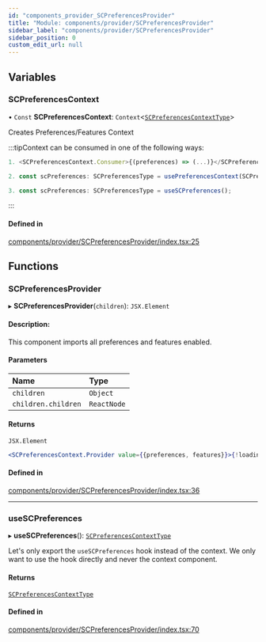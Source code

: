 ```yaml
---
id: "components_provider_SCPreferencesProvider"
title: "Module: components/provider/SCPreferencesProvider"
sidebar_label: "components/provider/SCPreferencesProvider"
sidebar_position: 0
custom_edit_url: null
---
```


## Variables

### SCPreferencesContext

• `Const` **SCPreferencesContext**: `Context`<[`SCPreferencesContextType`](../interfaces/types_context.SCPreferencesContextType.md)\>

Creates Preferences/Features Context

:::tipContext can be consumed in one of the following ways:

```jsx
1. <SCPreferencesContext.Consumer>{(preferences) => (...)}</SCPreferencesContext.Consumer>
```
```jsx
2. const scPreferences: SCPreferencesType = usePreferencesContext(SCPreferencesContext);
```
```jsx
3. const scPreferences: SCPreferencesType = useSCPreferences();
````
:::

#### Defined in

[components/provider/SCPreferencesProvider/index.tsx:25](https://github.com/selfcommunity/community-ui/blob/a7bfc2b/packages/sc-core/src/components/provider/SCPreferencesProvider/index.tsx#L25)

## Functions

### SCPreferencesProvider

▸ **SCPreferencesProvider**(`children`): `JSX.Element`

#### Description:
This component imports all preferences and features enabled.

#### Parameters

| Name | Type |
| :------ | :------ |
| `children` | `Object` |
| `children.children` | `ReactNode` |

#### Returns

`JSX.Element`

 ```jsx
 <SCPreferencesContext.Provider value={{preferences, features}}>{!loading && children}</SCPreferencesContext.Provider>
 ```

#### Defined in

[components/provider/SCPreferencesProvider/index.tsx:36](https://github.com/selfcommunity/community-ui/blob/a7bfc2b/packages/sc-core/src/components/provider/SCPreferencesProvider/index.tsx#L36)

___

### useSCPreferences

▸ **useSCPreferences**(): [`SCPreferencesContextType`](../interfaces/types_context.SCPreferencesContextType.md)

Let's only export the `useSCPreferences` hook instead of the context.
We only want to use the hook directly and never the context component.

#### Returns

[`SCPreferencesContextType`](../interfaces/types_context.SCPreferencesContextType.md)

#### Defined in

[components/provider/SCPreferencesProvider/index.tsx:70](https://github.com/selfcommunity/community-ui/blob/a7bfc2b/packages/sc-core/src/components/provider/SCPreferencesProvider/index.tsx#L70)
